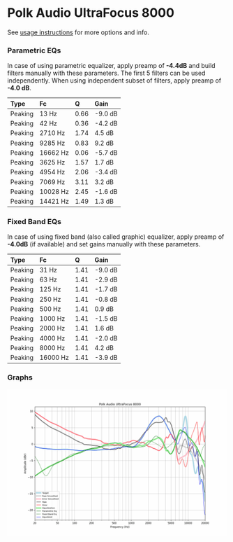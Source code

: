 # Polk Audio UltraFocus 8000
See [usage instructions](https://github.com/jaakkopasanen/AutoEq#usage) for more options and info.

### Parametric EQs
In case of using parametric equalizer, apply preamp of **-4.4dB** and build filters manually
with these parameters. The first 5 filters can be used independently.
When using independent subset of filters, apply preamp of **-4.0 dB**.

| Type    | Fc       |    Q | Gain    |
|:--------|:---------|:-----|:--------|
| Peaking | 13 Hz    | 0.66 | -9.0 dB |
| Peaking | 42 Hz    | 0.36 | -4.2 dB |
| Peaking | 2710 Hz  | 1.74 | 4.5 dB  |
| Peaking | 9285 Hz  | 0.83 | 9.2 dB  |
| Peaking | 16662 Hz | 0.06 | -5.7 dB |
| Peaking | 3625 Hz  | 1.57 | 1.7 dB  |
| Peaking | 4954 Hz  | 2.06 | -3.4 dB |
| Peaking | 7069 Hz  | 3.11 | 3.2 dB  |
| Peaking | 10028 Hz | 2.45 | -1.6 dB |
| Peaking | 14421 Hz | 1.49 | 1.3 dB  |

### Fixed Band EQs
In case of using fixed band (also called graphic) equalizer, apply preamp of **-4.0dB**
(if available) and set gains manually with these parameters.

| Type    | Fc       |    Q | Gain    |
|:--------|:---------|:-----|:--------|
| Peaking | 31 Hz    | 1.41 | -9.0 dB |
| Peaking | 63 Hz    | 1.41 | -2.9 dB |
| Peaking | 125 Hz   | 1.41 | -1.7 dB |
| Peaking | 250 Hz   | 1.41 | -0.8 dB |
| Peaking | 500 Hz   | 1.41 | 0.9 dB  |
| Peaking | 1000 Hz  | 1.41 | -1.5 dB |
| Peaking | 2000 Hz  | 1.41 | 1.6 dB  |
| Peaking | 4000 Hz  | 1.41 | -2.0 dB |
| Peaking | 8000 Hz  | 1.41 | 4.2 dB  |
| Peaking | 16000 Hz | 1.41 | -3.9 dB |

### Graphs
![](./Polk%20Audio%20UltraFocus%208000.png)